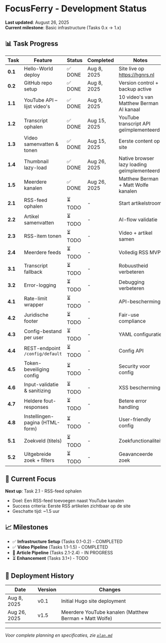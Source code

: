 # FocusFerry - Development Status

**Last updated**: August 26, 2025  
**Current milestone**: Basic infrastructure (Tasks 0.x → 1.x)

## 📊 Task Progress

| Task | Feature | Status | Completed | Notes |
|------|---------|--------|-----------|-------|
| **0.1** | Hello-World deploy | ✅ DONE | Aug 8, 2025 | Site live op https://hgnrs.nl |
| **0.2** | GitHub repo setup | ✅ DONE | Aug 8, 2025 | Version control + backup active |
| **1.1** | YouTube API – lijst video's | ✅ DONE | Aug 9, 2025 | 10 video's van Matthew Berman AI kanaal |
| **1.2** | Transcript ophalen | ✅ DONE | Aug 15, 2025 | YouTube transcript API geïmplementeerd |
| **1.3** | Video samenvatten & tonen | ✅ DONE | Aug 15, 2025 | Eerste content op site |
| **1.4** | Thumbnail lazy-load | ✅ DONE | Aug 26, 2025 | Native browser lazy loading geïmplementeerd |
| **1.5** | Meerdere kanalen | ✅ DONE | Aug 26, 2025 | Matthew Berman + Matt Wolfe kanalen |
| **2.1** | RSS-feed ophalen | ⏳ TODO | - | Start artikelstroom |
| **2.2** | Artikel samenvatten | ⏳ TODO | - | AI-flow validatie |
| **2.3** | RSS-item tonen | ⏳ TODO | - | Video + artikel samen |
| **2.4** | Meerdere feeds | ⏳ TODO | - | Volledig RSS MVP |
| **3.1** | Transcript fallback | ⏳ TODO | - | Robuustheid verbeteren |
| **3.2** | Error-logging | ⏳ TODO | - | Debugging verbeteren |
| **4.1** | Rate-limit wrapper | ⏳ TODO | - | API-bescherming |
| **4.2** | Juridische footer | ⏳ TODO | - | Fair-use compliance |
| **4.3** | Config-bestand per user | ⏳ TODO | - | YAML configuratie |
| **4.4** | REST-endpoint `/config/default` | ⏳ TODO | - | Config API |
| **4.5** | Token-beveiliging config | ⏳ TODO | - | Security voor config |
| **4.6** | Input-validatie & sanitizing | ⏳ TODO | - | XSS bescherming |
| **4.7** | Heldere fout-responses | ⏳ TODO | - | Betere error handling |
| **4.8** | Instellingen-pagina (HTML-form) | ⏳ TODO | - | User-friendly config |
| **5.1** | Zoekveld (titels) | ⏳ TODO | - | Zoekfunctionaliteit |
| **5.2** | Uitgebreide zoek + filters | ⏳ TODO | - | Geavanceerde zoek |

## 🎯 Current Focus

**Next up**: Task 2.1 - RSS-feed ophalen
- Doel: Een RSS-feed toevoegen naast YouTube kanalen
- Success criteria: Eerste RSS artikelen zichtbaar op de site
- Geschatte tijd: ~1.5 uur

## 📈 Milestones

- ✅ **Infrastructure Setup** (Tasks 0.1-0.2) - COMPLETED
- ✅ **Video Pipeline** (Tasks 1.1-1.5) - COMPLETED  
- 🔄 **Article Pipeline** (Tasks 2.1-2.4) - IN PROGRESS
- ⏳ **Enhancement** (Tasks 3.1+) - TODO

## 🚀 Deployment History

| Date | Version | Changes |
|------|---------|---------|
| Aug 8, 2025 | v0.1 | Initial Hugo site deployment |
| Aug 26, 2025 | v1.5 | Meerdere YouTube kanalen (Matthew Berman + Matt Wolfe) |

---

*Voor complete planning en specificaties, zie [`plan.md`](plan.md)*

